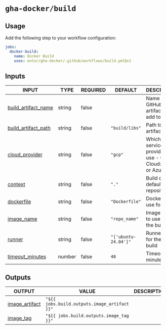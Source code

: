 # `gha-docker/build`

## Usage

Add the following step to your workflow configuration:

```yml
jobs:
  docker-build:
    name: Docker Build
    uses: entur/gha-docker/.github/workflows/build.yml@v1
```

## Inputs

<!-- AUTO-DOC-INPUT:START - Do not remove or modify this section -->

|                                           INPUT                                           |  TYPE  | REQUIRED |       DEFAULT        |                                    DESCRIPTION                                    |
|-------------------------------------------------------------------------------------------|--------|----------|----------------------|-----------------------------------------------------------------------------------|
| <a name="input_build_artifact_name"></a>[build_artifact_name](#input_build_artifact_name) | string |  false   |                      |                   Name of GitHub artifact to <br>add to build                     |
| <a name="input_build_artifact_path"></a>[build_artifact_path](#input_build_artifact_path) | string |  false   |    `"build/libs"`    |                               Path to the artifact                                |
|        <a name="input_cloud_provider"></a>[cloud_provider](#input_cloud_provider)         | string |  false   |       `"gcp"`        | Which cloud service provider to <br>use - Google Cloud: 'gcp' <br>or Azure: 'az'  |
|                   <a name="input_context"></a>[context](#input_context)                   | string |  false   |        `"."`         |                  Build context, default root of <br>repository                    |
|              <a name="input_dockerfile"></a>[dockerfile](#input_dockerfile)               | string |  false   |    `"Dockerfile"`    |                            Dockerfile to use for build                            |
|              <a name="input_image_name"></a>[image_name](#input_image_name)               | string |  false   |    `"repo_name"`     |                       Image name to use for <br>the build                         |
|                    <a name="input_runner"></a>[runner](#input_runner)                     | string |  false   | `"['ubuntu-24.04']"` |                         Runner to use for the <br>build                           |
|       <a name="input_timeout_minutes"></a>[timeout_minutes](#input_timeout_minutes)       | number |  false   |         `40`         |                                Timeout in minutes                                 |

<!-- AUTO-DOC-INPUT:END -->

## Outputs

<!-- AUTO-DOC-OUTPUT:START - Do not remove or modify this section -->

|                                    OUTPUT                                    |                    VALUE                     | DESCRIPTION |
|------------------------------------------------------------------------------|----------------------------------------------|-------------|
| <a name="output_image_artifact"></a>[image_artifact](#output_image_artifact) | `"${{ jobs.build.outputs.image_artifact }}"` |             |
|        <a name="output_image_tag"></a>[image_tag](#output_image_tag)         |   `"${{ jobs.build.outputs.image_tag }}"`    |             |

<!-- AUTO-DOC-OUTPUT:END -->
